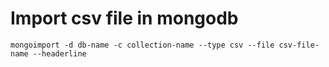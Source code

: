# Import csv file in mongodb
```
mongoimport -d db-name -c collection-name --type csv --file csv-file-name --headerline
```